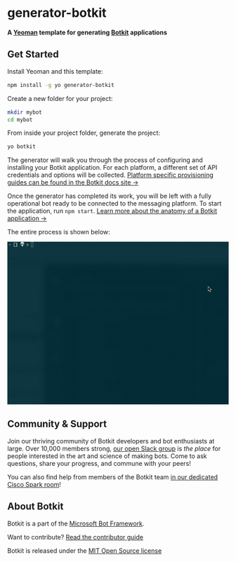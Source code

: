 # generator-botkit
**A [Yeoman](https://yeoman.io) template for generating [Botkit](https://npmjs.org/package/botkit) applications**

## Get Started

Install Yeoman and this template:

```bash
npm install -g yo generator-botkit
```

Create a new folder for your project:

```bash
mkdir mybot
cd mybot
```

From inside your project folder, generate the project:

```bash
yo botkit
```

The generator will walk you through the process of configuring and installing your Botkit application. For each platform, a different set of API credentials and options will be collected.  [Platform specific provisioning guides can be found in the Botkit docs site &rarr;](https://botkit.ai/docs/provisioning)

Once the generator has completed its work, you will be left with a fully operational bot ready to be connected to the messaging platform.  To start the application, run `npm start`.  [Learn more about the anatomy of a Botkit application &rarr;](https://botkit.ai/docs/v4/advanced.html#anatomy-of-a-botkit-app)

The entire process is shown below:

![Botkit Yeoman generator in action](yeoman-generator.gif)

## Community & Support

Join our thriving community of Botkit developers and bot enthusiasts at large.
Over 10,000 members strong, [our open Slack group](https://community.botkit.ai) is
_the place_ for people interested in the art and science of making bots.
Come to ask questions, share your progress, and commune with your peers!

You can also find help from members of the Botkit team [in our dedicated Cisco Spark room](https://eurl.io/#SyNZuomKx)!

## About Botkit

Botkit is a part of the [Microsoft Bot Framework](https://dev.botframework.com).

Want to contribute? [Read the contributor guide](../../CONTRIBUTING.md)

Botkit is released under the [MIT Open Source license](LICENSE.md)